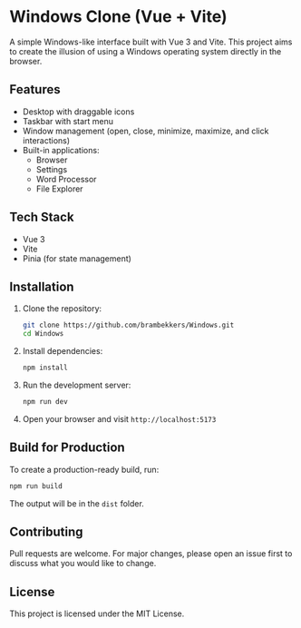 # Windows Clone (Vue + Vite)

A simple Windows-like interface built with Vue 3 and Vite. This project aims to create the illusion of using a Windows operating system directly in the browser.

## Features
- Desktop with draggable icons
- Taskbar with start menu
- Window management (open, close, minimize, maximize, and click interactions)
- Built-in applications:
  - Browser
  - Settings
  - Word Processor
  - File Explorer

## Tech Stack
- Vue 3
- Vite
- Pinia (for state management)

## Installation

1. Clone the repository:
   ```sh
   git clone https://github.com/brambekkers/Windows.git
   cd Windows
   ```

2. Install dependencies:
   ```sh
   npm install
   ```

3. Run the development server:
   ```sh
   npm run dev
   ```

4. Open your browser and visit `http://localhost:5173`

## Build for Production
To create a production-ready build, run:
```sh
npm run build
```
The output will be in the `dist` folder.

## Contributing
Pull requests are welcome. For major changes, please open an issue first to discuss what you would like to change.

## License
This project is licensed under the MIT License.

